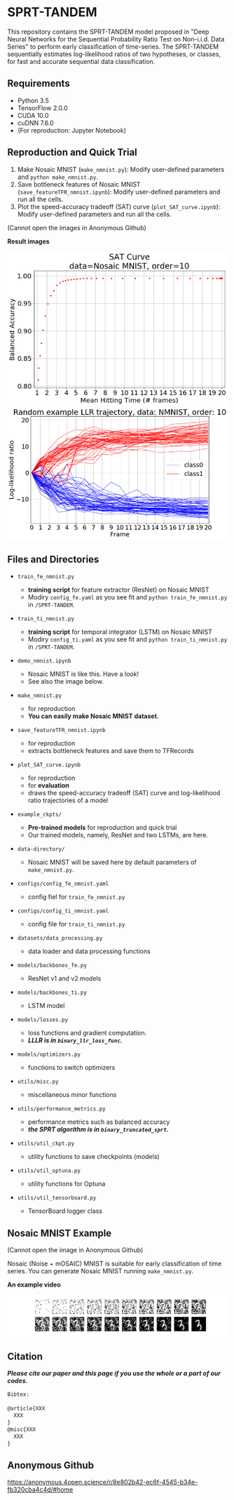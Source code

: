 # SPRT-TANDEM
This repository contains the SPRT-TANDEM model proposed in "Deep Neural Networks for the Sequential Probability Ratio Test on Non-i.i.d. Data Series" to perform early classification of time-series. The SPRT-TANDEM sequentially estimates log-likelihood ratios of two hypotheses, or classes, for fast and accurate sequential data classification.

## Requirements
- Python 3.5
- TensorFlow 2.0.0
- CUDA 10.0
- cuDNN 7.6.0
- (For reproduction: Jupyter Notebook)

## Reproduction and Quick Trial
1. Make Nosaic MNIST (`make_nmnist.py`): Modify user-defined parameters and `python make_nmnist.py`.
2. Save bottleneck features of Nosaic MNIST (`save_featureTFR_nmnist.ipynb`): Modify user-defined parameters and run all the cells.
3. Plot the speed-accuracy tradeoff (SAT) curve (`plot_SAT_curve.ipynb`): Modify user-defined parameters and run all the cells.

(Cannot open the images in Anonymous Github)

__Result images__

![](./SATC.png)
![](./LLR_trajectory_example.png)

## Files and Directories
- `train_fe_nmnist.py`
  - __training script__ for feature extractor (ResNet) on Nosaic MNIST
  - Modiry `config_fe.yaml` as you see fit and `python train_fe_nmnist.py` in `/SPRT-TANDEM`.
- `train_ti_nmnist.py`
  - __training script__ for temporal integrator (LSTM) on Nosaic MNIST
  - Modiry `config_ti.yaml` as you see fit and `python train_ti_nmnist.py` in `/SPRT-TANDEM`.

- `demo_nmnist.ipynb`
  - Nosaic MNIST is like this. Have a look!
  - See also the image below.

- `make_nmnist.py`
  - for reproduction
  - __You can easily make Nosaic MNIST dataset.__
- `save_featureTFR_nmnist.ipynb`
  - for reproduction
  - extracts bottleneck features and save them to TFRecords
- `plot_SAT_curve.ipynb`
  - for reproduction 
  - for __evaluation__
  - draws the speed-accuracy tradeoff (SAT) curve and log-likelihood ratio trajectories of a model
- `example_ckpts/`
  - __Pre-trained models__ for reproduction and quick trial
  - Our trained models, namely, ResNet and two LSTMs, are here.
- `data-directory/`
  - Nosaic MNIST will be saved here by default parameters of `make_nmnist.py`.

- `configs/config_fe_nmnist.yaml`
  - config fiel for `train_fe_nmnist.py`
- `configs/config_ti_nmnist.yaml`
  - config file for `train_ti_nmnist.py`

- `datasets/data_processing.py`
  - data loader and data processing functions

- `models/backbones_fe.py`
  - ResNet v1 and v2 models
- `models/backbones_ti.py`
  - LSTM model
- `models/losses.py`
  - loss functions and gradient computation. 
  - ___LLLR is in `binary_llr_loss_func`.___
- `models/optimizers.py`
  - functions to switch optimizers

- `utils/misc.py`
  - miscellaneous minor functions
- `utils/performance_metrics.py`
  - performance metrics such as balanced accuracy 
  - ___the SPRT algorithm is in `binary_truncated_sprt`.___
- `utils/util_ckpt.py`
  - utility functions to save checkpoints (models)
- `utils/util_optuna.py`
  - utility functions for Optuna
- `utils/util_tensorboard.py`
  - TensorBoard logger class

## Nosaic MNIST Example
(Cannot open the image in Anonymous Github) 

Nosaic (Noise + mOSAIC) MNIST is suitable for early classification of time series. You can generate Nosaic MNIST running `make_nmnist.py`.

__An example video__

![](./NMNIST.svg)

## Citation
___Please cite our paper and this page if you use the whole or a part of our codes.___
```
Bibtex:

@article{XXX
  XXX
}
@misc{XXX
  XXX
}
```

## Anonymous Github
https://anonymous.4open.science/r/8e802b42-ec6f-4545-b34e-fb320cba4c4d/#home


